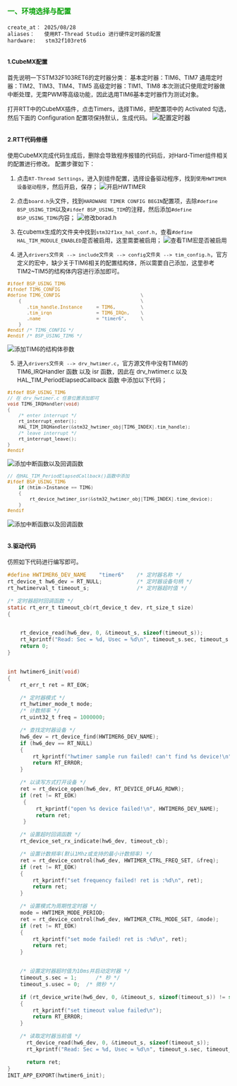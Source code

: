 <style>
.red {
  color: #ff0000;
}
.green {
  color:rgb(10, 162, 10);
}
.blue {
  color:rgb(17, 0, 255);
}

.wathet {
  color:rgb(0, 132, 255);
}
</style>

# <span class="green"><font size=3>一、环境选择与配置</font></span>

```bash
create_at： 2025/08/28
aliases：   使用RT-Thread Studio 进行硬件定时器的配置
hardware:   stm32f103ret6
```

## <font size=2>1.CubeMX配置</font>

<font size=2>首先说明一下STM32F103RET6的定时器分类：
基本定时器：TIM6、TIM7
通用定时器：TIM2、TIM3、TIM4、TIM5
高级定时器：TIM1、TIM8
本次测试只使用定时器做中断处理，无需PWM等高级功能，因此选用TIM6基本定时器作为测试对象。

打开RTT中的CubeMX插件，点击Timers，选择TIM6，把配置项中的 Activated 勾选，然后下面的 Configuration 配置项保持默认，生成代码。
</font>
![配置定时器](./images/hardtimer_image1.png)

## <font size=2>2.RTT代码修缮</font>

<font size=2>使用CubeMX完成代码生成后，删除会导致程序报错的代码后，对Hard-Timer组件相关的配置进行修改。
配置步骤如下：

1. 点击```RT-Thread Settings```，进入到组件配置，选择设备驱动程序，找到```使用HWTIMER设备驱动程序```，然后开启，保存；
![开启HWTIMER](./images/hardtimer_image2.png)

2. 点击```board.h```头文件，找到```HARDWARE TIMER CONFIG BEGIN```配置项，去除```#define BSP_USING_TIM```以及```#ifdef BSP_USING_TIM```的注释，然后添加```#define BSP_USING_TIM6```内容；
![修改borad.h](./images/hardtimer_image3.png)

3. 在cubemx生成的文件夹中找到```stm32f1xx_hal_conf.h```，查看```#define HAL_TIM_MODULE_ENABLED```是否被启用，这里需要被启用；
![查看TIM宏是否被启用](./images/hardtimer_image4.png)

4. 进入```drivers文件夹 --> include文件夹 --> config文件夹 --> tim_config.h```，官方定义的宏中，缺少关于TIM6相关的配置结构体，所以需要自己添加，这里参考TIM2~TIM5的结构体内容进行添加即可。
```C
#ifdef BSP_USING_TIM6
#ifndef TIM6_CONFIG
#define TIM6_CONFIG                             \
    {                                           \
       .tim_handle.Instance     = TIM6,         \
       .tim_irqn                = TIM6_IRQn,    \
       .name                    = "timer6",     \
    }
#endif /* TIM6_CONFIG */
#endif /* BSP_USING_TIM6 */
```
![添加TIM6的结构体参数](./images/hardtimer_image5.png)

5. 进入```drivers文件夹 --> drv_hwtimer.c```，官方源文件中没有TIM6的 TIM6_IRQHandler 函数 以及 isr 函数，因此在 drv_hwtimer.c 以及 HAL_TIM_PeriodElapsedCallback 函数 中添加以下代码；
```c
#ifdef BSP_USING_TIM6
// 在 drv_hwtimer.c 任意位置添加即可
void TIM6_IRQHandler(void)
{
    /* enter interrupt */
    rt_interrupt_enter();
    HAL_TIM_IRQHandler(&stm32_hwtimer_obj[TIM6_INDEX].tim_handle);
    /* leave interrupt */
    rt_interrupt_leave();
}
#endif
```
![添加中断函数以及回调函数](./images/hardtimer_image6.png)
```C
// 在HAL_TIM_PeriodElapsedCallback()函数中添加
#ifdef BSP_USING_TIM6
    if (htim->Instance == TIM6)
    {
        rt_device_hwtimer_isr(&stm32_hwtimer_obj[TIM6_INDEX].time_device);
    }
#endif
```
![添加中断函数以及回调函数](./images/hardtimer_image7.png)
</font>


## <font size=2>3.驱动代码</font>

<font size=2>仿照如下代码进行编写即可。</font>
```C
#define HWTIMER6_DEV_NAME    "timer6"    /* 定时器名称 */
rt_device_t hw6_dev = RT_NULL;           /* 定时器设备句柄 */
rt_hwtimerval_t timeout_s;               /* 定时器超时值 */

/* 定时器超时回调函数 */
static rt_err_t timeout_cb(rt_device_t dev, rt_size_t size)
{


    rt_device_read(hw6_dev, 0, &timeout_s, sizeof(timeout_s));
    rt_kprintf("Read: Sec = %d, Usec = %d\n", timeout_s.sec, timeout_s.usec);
    return 0;
}


int hwtimer6_init(void)
{
    rt_err_t ret = RT_EOK;

    /* 定时器模式 */
    rt_hwtimer_mode_t mode;
    /* 计数频率 */
    rt_uint32_t freq = 1000000;

    /* 查找定时器设备 */
    hw6_dev = rt_device_find(HWTIMER6_DEV_NAME);
    if (hw6_dev == RT_NULL)
    {
        rt_kprintf("hwtimer sample run failed! can't find %s device!\n", HWTIMER6_DEV_NAME);
        return RT_ERROR;
    }

    /* 以读写方式打开设备 */
    ret = rt_device_open(hw6_dev, RT_DEVICE_OFLAG_RDWR);
    if (ret != RT_EOK)
     {
         rt_kprintf("open %s device failed!\n", HWTIMER6_DEV_NAME);
         return ret;
     }

    /* 设置超时回调函数 */
    rt_device_set_rx_indicate(hw6_dev, timeout_cb);

    /* 设置计数频率(默认1Mhz或支持的最小计数频率) */
    ret = rt_device_control(hw6_dev, HWTIMER_CTRL_FREQ_SET, &freq);
    if (ret != RT_EOK)
    {
        rt_kprintf("set frequency failed! ret is :%d\n", ret);
        return ret;
    }

    /* 设置模式为周期性定时器 */
    mode = HWTIMER_MODE_PERIOD;
    ret = rt_device_control(hw6_dev, HWTIMER_CTRL_MODE_SET, &mode);
    if (ret != RT_EOK)
    {
        rt_kprintf("set mode failed! ret is :%d\n", ret);
        return ret;
    }


    /* 设置定时器超时值为10ms并启动定时器 */
    timeout_s.sec = 1;      /* 秒 */
    timeout_s.usec = 0;  /* 微秒 */

    if (rt_device_write(hw6_dev, 0, &timeout_s, sizeof(timeout_s)) != sizeof(timeout_s))
    {
        rt_kprintf("set timeout value failed\n");
        return RT_ERROR;
    }

    /* 读取定时器当前值 */
      rt_device_read(hw6_dev, 0, &timeout_s, sizeof(timeout_s));
      rt_kprintf("Read: Sec = %d, Usec = %d\n", timeout_s.sec, timeout_s.usec);

      return ret;
}
INIT_APP_EXPORT(hwtimer6_init);
```


